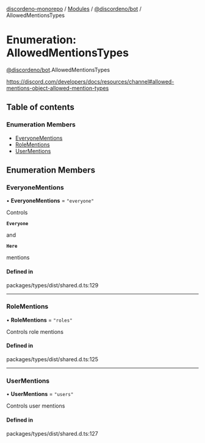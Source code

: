 [discordeno-monorepo](../README.md) / [Modules](../modules.md) / [@discordeno/bot](../modules/discordeno_bot.md) / AllowedMentionsTypes

# Enumeration: AllowedMentionsTypes

[@discordeno/bot](../modules/discordeno_bot.md).AllowedMentionsTypes

https://discord.com/developers/docs/resources/channel#allowed-mentions-object-allowed-mention-types

## Table of contents

### Enumeration Members

- [EveryoneMentions](discordeno_bot.AllowedMentionsTypes.md#everyonementions)
- [RoleMentions](discordeno_bot.AllowedMentionsTypes.md#rolementions)
- [UserMentions](discordeno_bot.AllowedMentionsTypes.md#usermentions)

## Enumeration Members

### EveryoneMentions

• **EveryoneMentions** = `"everyone"`

Controls

**`Everyone`**

and

**`Here`**

mentions

#### Defined in

packages/types/dist/shared.d.ts:129

---

### RoleMentions

• **RoleMentions** = `"roles"`

Controls role mentions

#### Defined in

packages/types/dist/shared.d.ts:125

---

### UserMentions

• **UserMentions** = `"users"`

Controls user mentions

#### Defined in

packages/types/dist/shared.d.ts:127
